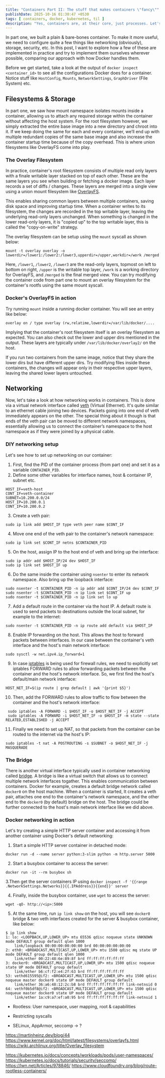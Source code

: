 ```yaml
---
title: "Containers Part II: The stuff that makes containers \"fancy\""
publishDate: 2025-10-16 01:30:47 +0530
tags: [ containers, docker, kubernetes, til ]
description: "Yes, containers are, at their core, just processes. Let's dig into Linux primitives that make it possible"
---
```


In part one, we built a plain & bare-bones container. To make it more useful, we need to configure quite a few things
like networking (obviously), storage, security, etc. In this post, I want to explore how a few of these are
implemented in practice and try to implement them ourselves wherever possible, comparing our approach with how Docker
handles them.

Before we get started, take a look at the output of `docker inspect <container_id>` to see all the configurations Docker
does for a container. Notice stuff like `HostConfig`, `Mounts`, `NetworkSettings`, `GraphDriver` (File System) etc.

## Filesystems & Storage

In part one, we saw how mount namespace isolates mounts inside a container, allowing us to attach any required storage
within the container without affecting the host system. For the root filesystem however, we simply extracted the entire
base image into a new directory and chroot into it. If we keep doing the same for each and every container, we’ll end up
with multiple redundant copies of the same base image and also increase the container startup time because of the copy
overhead. This is where union filesystems like OverlayFS come into play.

### The Overlay Filesystem

In practice, container's root filesystem consists of multiple read only layers with a finale writable layer stacked on
top of each other. These are the same layers you see when building or fetching a docker image. Each layer records a set
of diffs / changes. These layers are merged into a single view using a union mount filesystem
like [OverlayFS](https://www.kernel.org/doc/html/latest/filesystems/overlayfs.html).

This enables sharing common layers between multiple containers, saving disk space and improving startup time. When a
container writes to its filesystem, the changes are recorded in the top writable layer, leaving the underlying read-only
layers unchanged. When something is changed in the lower read-only layers, it is "copied up" to the top writable layer,
this is called the "copy-on-write" strategy.

The overlay filesystem can be setup using the `mount` syscall as shown below:

```shell
mount -t overlay overlay -o lowerdir=/lower1:/lower2:/lower3,upperdir=/upper,workdir=/work /merged
```

Here, `/lower1`, `/lower2`, `/lower3` are the read-only layers, topmost on left to bottom on right, `/upper` is the
writable top layer, `/work` is a working directory for OverlayFS, and `/merged` is the final merged view. You can try
modifying the container code from part one to mount an overlay filesystem for the container's rootfs using the same
mount syscall.

### Docker's OverlayFS in action

Try running `mount` inside a running docker container. You will see an entry like below:

```shell
overlay on / type overlay (rw,relatime,lowerdir=/var/lib/docker/....
```

Implying that the container's root filesystem itself is an overlay filesystem as expected. You can also check out the
lower
and upper dirs mentioned in the output. These layers are typically under `/var/lib/docker/overlay2/` on the host.

If you run two containers from the same image, notice that they share the lower dirs but have different
upper dirs. Try modifying files inside these containers, the changes will appear only in their respective upper layers,
leaving the shared lower layers untouched.

## Networking

Now, let's take a look at how networking works in containers. This is done via a virtual network interface
called [veth](https://man7.org/linux/man-pages/man4/veth.4.html) (Virtual Ethernet). It's quite similar to an
ethernet cable joining two devices. Packets going into one end of veth immediately appears on the other. The special
thing about it though is that ends of the veth pair can be moved to different network namespaces, essentially allowing
us to connect the container’s namespace to the host namespace as if they were joined by a physical cable.

### DIY networking setup

Let's see how to set up networking on our container:

1. First, find the PID of the container process (from part one) and set it as a variable `CONTAINER_PID`.
2. Define some other variables for interface names, host & container IP, subnet etc.

```shell
HOST_IF=veth-host
CONT_IF=veth-container
SUBNET=10.200.0.0/24
HOST_IP=10.200.0.1
CONT_IP=10.200.0.2
```

3. Create a veth pair:

```shell
sudo ip link add $HOST_IF type veth peer name $CONT_IF
```

4. Move one end of the veth pair to the container's network namespace:

```shell
sudo ip link set $CONT_IF netns $CONTAINER_PID
```

5. On the host, assign IP to the host end of veth and bring up the interface:

```shell
sudo ip addr add $HOST_IP/24 dev $HOST_IF
sudo ip link set $HOST_IF up
```

6. Do the same inside the container using `nsenter` to enter its network namespace. Also bring up the loopback
   interface:

```shell
sudo nsenter -t $CONTAINER_PID -n ip addr add $CONT_IP/24 dev $CONT_IF
sudo nsenter -t $CONTAINER_PID -n ip link set $CONT_IF up
sudo nsenter -t $CONTAINER_PID -n ip link set lo up
```

7. Add a default route in the container via the host IP. A default route is used to send packets to destinations outside
   the local subnet, for example to the internet:

```shell
sudo nsenter -t $CONTAINER_PID -n ip route add default via $HOST_IP
```

8. Enable IP forwarding on the host. This allows the host to forward packets between interfaces. In our case between the
   container's veth interface and the host's main network interface:

```shell
sudo sysctl -w net.ipv4.ip_forward=1
```

9. In case [iptables](https://linux.die.net/man/8/iptables) is being used for firewall rules, we need to explicitly set
   iptables FORWARD rules to allow forwarding packets between the container and the host's network interface. So, we
   first find the host's default/main network interface:

 ```shell
 HOST_NET_IF=$(ip route | grep default | awk '{print $5}')
 ```

10. Then, add the FORWARD rules to allow traffic to flow between the container and the host's network interface:

```shell
 sudo iptables -A FORWARD -i $HOST_IF -o $HOST_NET_IF -j ACCEPT
 sudo iptables -A FORWARD -i $HOST_NET_IF -o $HOST_IF -m state --state RELATED,ESTABLISHED -j ACCEPT
```

11. Finally we need to set up NAT, so that packets from the container can be routed to the internet via the host's IP:

```shell
sudo iptables -t nat -A POSTROUTING -s $SUBNET -o $HOST_NET_IF -j MASQUERADE
```

### The Bridge

There is another virtual interface typically used in container networking
called [bridge](https://wiki.archlinux.org/title/Network_bridge). A bridge is like a virtual
switch that allows us to connect multiple network interfaces togather. This enables communication between containers.
Docker for example, creates a default bridge network called `docker0` on the host machine. When a container is started,
It creates a veth pair, attaches one end to the container's network namespace, and the other end to the `docker0` (by
default) bridge on the host. The bridge could be further connected to the host's main network interface like we did
above.

### Docker networking in action

Let's try creating a simple HTTP server container and accessing it from another container using Docker's default
networking:

1. Start a simple HTTP server container in detached mode:

```shell
docker run -d --name server python:3-slim python -m http.server 5000
```

2. Start a busybox container to access the server:

```shell
docker run -it --rm busybox sh
```

3.Then get the server containers IP using
```docker inspect -f '{{range .NetworkSettings.Networks}}{{.IPAddress}}{{end}}' server```

4. Finally, inside the busybox container, use `wget` to access the server:

```shell
wget -qO- http://<ip>:5000
```

5. At the same time, run `ip link show` on the host, you will see `docker0` bridge & two veth interfaces created for the
   server & busybox container, like below:

```shell
$ ip link show
1: lo: <LOOPBACK,UP,LOWER_UP> mtu 65536 qdisc noqueue state UNKNOWN mode DEFAULT group default qlen 1000
    link/loopback 00:00:00:00:00:00 brd 00:00:00:00:00:00
2: eth0: <BROADCAST,MULTICAST,UP,LOWER_UP> mtu 1500 qdisc mq state UP mode DEFAULT group default qlen 1000
    link/ether 00:22:48:6e:89:8f brd ff:ff:ff:ff:ff:ff
3: docker0: <BROADCAST,MULTICAST,UP,LOWER_UP> mtu 1500 qdisc noqueue state UP mode DEFAULT group default
    link/ether b6:cf:f2:e4:2f:63 brd ff:ff:ff:ff:ff:ff
53: vethd615595@if2: <BROADCAST,MULTICAST,UP,LOWER_UP> mtu 1500 qdisc noqueue master docker0 state UP mode DEFAULT group default
    link/ether 36:a6:48:12:2c:b8 brd ff:ff:ff:ff:ff:ff link-netnsid 0
64: vethf0b5df8@if2: <BROADCAST,MULTICAST,UP,LOWER_UP> mtu 1500 qdisc noqueue master docker0 state UP mode DEFAULT group default
    link/ether 1a:c9:a7:ef:a0:95 brd ff:ff:ff:ff:ff:ff link-netnsid 1
```

* Rootless: User namespace, user mapping, root & capabilities
* Restricting syscalls

* SELinux, AppArmor, seccomp -> ?

https://martinheinz.dev/blog/44
https://www.kernel.org/doc/html/latest/filesystems/overlayfs.html
https://wiki.archlinux.org/title/Overlay_filesystem

https://kubernetes.io/docs/concepts/workloads/pods/user-namespaces/
https://kubernetes.io/docs/tutorials/security/seccomp/
https://lwn.net/Articles/978846/
https://www.cloudfoundry.org/blog/route-rootless-containers/

